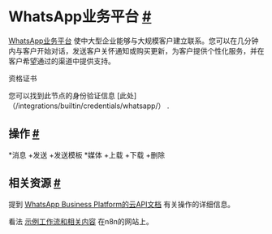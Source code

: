 


 WhatsApp业务平台
 [#](#whatsapp商业平台 "永久链接")
===============================================================================



[WhatsApp业务平台](https://developers.facebook.com/docs/whatsapp/) 
 使中大型企业能够与大规模客户建立联系。您可以在几分钟内与客户开始对话，发送客户关怀通知或购买更新，为客户提供个性化服务，并在客户希望通过的渠道中提供支持。
 




 资格证书
 
 您可以找到此节点的身份验证信息
 [此处]（/integrations/builtin/credentials/whatsapp/）
 .
 







 操作
 [#](#操作 "永久链接")
-----------------------------------------------


*消息
	+发送
	+发送模板
*媒体
	+上载
	+下载
	+删除



 相关资源
 [#](#相关资源 "永久链接")
-------------------------------------------------------------



 提到
 [WhatsApp Business Platform的云API文档](https://developers.facebook.com/docs/whatsapp/cloud-api) 
 有关操作的详细信息。
 



 看法
 [示例工作流和相关内容](https://n8n.io/integrations/whatsapp-business-cloud/) 
 在n8n的网站上。
 




